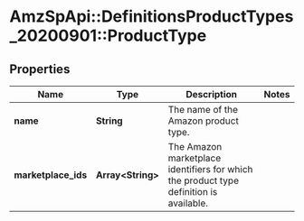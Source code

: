 # AmzSpApi::DefinitionsProductTypes_20200901::ProductType

## Properties
Name | Type | Description | Notes
------------ | ------------- | ------------- | -------------
**name** | **String** | The name of the Amazon product type. | 
**marketplace_ids** | **Array&lt;String&gt;** | The Amazon marketplace identifiers for which the product type definition is available. | 

